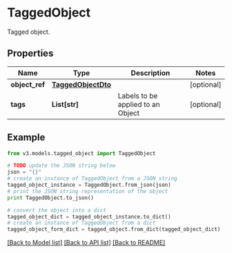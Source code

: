 # TaggedObject

Tagged object.

## Properties
Name | Type | Description | Notes
------------ | ------------- | ------------- | -------------
**object_ref** | [**TaggedObjectDto**](TaggedObjectDto.md) |  | [optional] 
**tags** | **List[str]** | Labels to be applied to an Object | [optional] 

## Example

```python
from v3.models.tagged_object import TaggedObject

# TODO update the JSON string below
json = "{}"
# create an instance of TaggedObject from a JSON string
tagged_object_instance = TaggedObject.from_json(json)
# print the JSON string representation of the object
print TaggedObject.to_json()

# convert the object into a dict
tagged_object_dict = tagged_object_instance.to_dict()
# create an instance of TaggedObject from a dict
tagged_object_form_dict = tagged_object.from_dict(tagged_object_dict)
```
[[Back to Model list]](../README.md#documentation-for-models) [[Back to API list]](../README.md#documentation-for-api-endpoints) [[Back to README]](../README.md)


